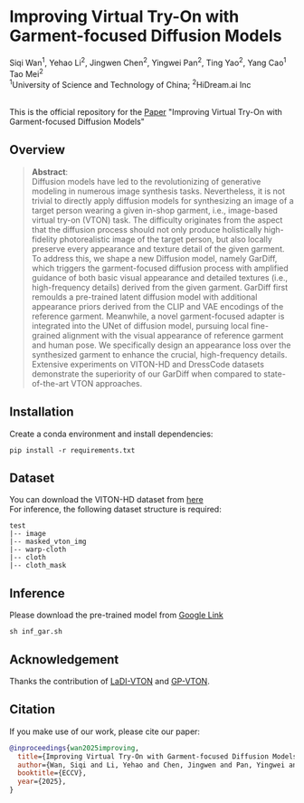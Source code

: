 <h1>Improving Virtual Try-On with Garment-focused Diffusion Models</h1>
<div>
    <a>Siqi Wan</a><sup>1</sup>,
    <a>Yehao Li</a><sup>2</sup>,
    <a>Jingwen Chen</a><sup>2</sup>,
    <a>Yingwei Pan</a><sup>2</sup>,
    <a>Ting Yao</a><sup>2</sup>,
    <a>Yang Cao</a><sup>1</sup>
    <a>Tao Mei</a><sup>2</sup>
</div>
<div>
    <sup>1</sup>University of Science and Technology of China; <sup>2</sup>HiDream.ai Inc
</div>
</br>

This is the official repository for the 
[Paper](https://arxiv.org/pdf/2303.13756.pdf) 
"Improving Virtual Try-On with Garment-focused Diffusion Models"

## Overview

> **Abstract**: <br>
> Diffusion models have led to the revolutionizing of generative modeling in numerous image synthesis tasks. Nevertheless, it is not trivial to directly apply diffusion models for synthesizing an image of a target person wearing a given in-shop garment, i.e., image-based virtual try-on (VTON) task. The difficulty originates from the aspect that the diffusion process should not only produce holistically high-fidelity photorealistic image of the target person, but also locally preserve every appearance and texture detail of the given garment. To address this, we shape a new Diffusion model, namely GarDiff, which triggers the garment-focused diffusion process with amplified guidance of both basic visual appearance and detailed textures (i.e., high-frequency details) derived from the given garment. GarDiff first remoulds a pre-trained latent diffusion model with additional appearance priors derived from the CLIP and VAE encodings of the reference garment. Meanwhile, a novel garment-focused adapter is integrated into the UNet of diffusion model, pursuing local fine-grained alignment with the visual appearance of reference garment and human pose. We specifically design an appearance loss over the synthesized garment to enhance the crucial, high-frequency details. Extensive experiments on VITON-HD and DressCode datasets demonstrate the superiority of our GarDiff when compared to state-of-the-art VTON approaches. 
## Installation
Create a conda environment and install dependencies:
```
pip install -r requirements.txt
```
## Dataset
You can download the VITON-HD dataset from [here](https://github.com/xiezhy6/GP-VTON) <br>
For inference, the following dataset structure is required: <br>
```
test
|-- image
|-- masked_vton_img 
|-- warp-cloth
|-- cloth
|-- cloth_mask
```
## Inference
Please download the pre-trained model from [Google Link](https://drive.google.com/drive/folders/1rXnxHwG-OrDtm-c58OuhYj0m4dwGaYYE?usp=drive_link)
```
sh inf_gar.sh
```
## Acknowledgement
Thanks the contribution of [LaDI-VTON](https://github.com/miccunifi/ladi-vton) and [GP-VTON](https://github.com/xiezhy6/GP-VTON).

## Citation

If you make use of our work, please cite our paper:

```bibtex
@inproceedings{wan2025improving,
  title={Improving Virtual Try-On with Garment-focused Diffusion Models},
  author={Wan, Siqi and Li, Yehao and Chen, Jingwen and Pan, Yingwei and Yao, Ting and Cao, Yang and Mei, Tao},
  booktitle={ECCV},
  year={2025},
}
```
